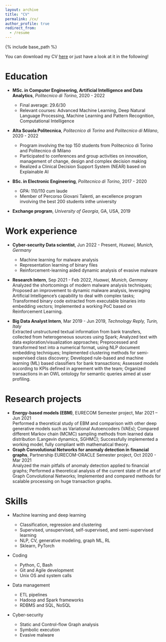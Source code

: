 ```yaml
---
layout: archive
title: "CV"
permalink: /cv/
author_profile: true
redirect_from:
  - /resume
---
```


{% include base_path %}


You can download my CV <a href="../files/Resume.pdf" target="_blank">here</a> or just have a look at it in the following!

Education
======
* **MSc. in Computer Engineering, Artificial Intelligence and Data Analytics**, *Politecnico di Torino*, 2020 - 2022  
  * Final average: 29.6/30
  * Relevant courses: Advanced Machine Learning, Deep Natural Language Processing, Machine Learning and Pattern Recognition, Computational Intelligence

* **Alta Scuola Politecnica**, *Politecnico di Torino* and *Politecnico di Milano*, 2020 - 2022  
  * Program involving the top 150 students from Politecnico di Torino and Politecnico di Milano
  * Participated to conferences and group activities on innovation, management of change, design
and complex decision making
  * Realized a Clinical Decision Support System (NEAR) based on Explainable AI

* **BSc. in Electronic Engineering**, *Politecnico di Torino*, 2017 - 2020 
  * GPA: 110/110 cum laude
  * Member of Percorso Giovani Talenti, an excellence program involving the best 200 students inthe university

* **Exchange program**, *University of Georgia*, GA, USA, 2019 

Work experience
======
* **Cyber-security Data scientist**, Jun 2022 - Present, *Huawei, Munich, Germany*
  * Machine learning for malware analysis
  * Representation learning of binary files
  * Reinforcement-learning aided dynamic analysis of evasive malware

* **Research Intern**, Sep 2021 - Feb 2022, *Huawei, Munich, Germany*    
  Analyzed the shortcomings of modern malware analysis techniques; Proposed an improvement to
dynamic malware analysis, leveraging Artificial Intelligence’s capability to deal with complex tasks;
Transformed binary code extracted from executable binaries into embedding vectors;
Implemented a working PoC based on Reinforcement Learning.

* **Big Data Analyst Intern**, Mar 2019 - Jun 2019, *Technology Reply, Turin, Italy*  
  Extracted unstructured textual information from bank transfers, collected from heterogeneous
sources using Spark; Analyzed text with data exploration/visualization approaches; Preprocessed
and transformed text into a numerical format, using NLP document embedding techniques;
Implemented clustering methods for semi-supervised class discovery; Developed rule-based and
machine learning (ML) based classifiers for bank transactions; Assessed models according to KPIs
defined in agreement with the team; Organized transactions in an OWL ontology for semantic
queries aimed at user profiling.


Research projects
======
* **Energy-based models (EBM)**, EURECOM Semester project, Mar 2021 – Jun 2021  
Performed a theoretical study of EBM and comparison with other deep generative models such as
Variational Autoencoders (VAEs); Compared different Markov chain (MCMC) sampling methods
from learned data distribution (Langevin dynamics, SGHMC); Successfully implemented a working
model, fully compliant with mathematical theory.
* **Graph Convolutional Networks for anomaly detection in financial graphs**, Partnership
EURECOM-ORACLE Semester project, Oct 2020 - Mar 2021  
Analyzed the main pitfalls of anomaly detection applied to financial graphs; Performed a
theoretical analysis of the current state of the art of Graph Convolutional Networks; Implemented
and compared methods for scalable processing on huge transaction graphs.

  
Skills
======
* Machine learning and deep learning
  * Classification, regression and clustering
  * Supervised, unsupervised, self-supervised, and semi-supervised learning
  * NLP, CV, generative modeling, graph ML, RL
  * Sklearn, PyTorch

* Coding
  * Python, C, Bash
  * Git and Agile development
  * Unix OS and system calls

* Data management
  * ETL pipelines
  * Hadoop and Spark frameworks
  * RDBMS and SQL, NoSQL

* Cyber-security
  * Static and Control-flow Graph analysis
  * Symbolic execution
  * Evasive malware

